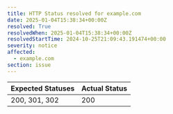 ```yaml
---
title: HTTP Status resolved for example.com
date: 2025-01-04T15:38:34+00:00Z
resolved: True
resolvedWhen: 2025-01-04T15:38:34+00:00Z
resolvedStartTime: 2024-10-25T21:09:43.191474+00:00
severity: notice
affected:
  - example.com
section: issue
---
```


| Expected Statuses | Actual Status  |
|-------------------|----------------|
| 200, 301, 302 | 200 |
